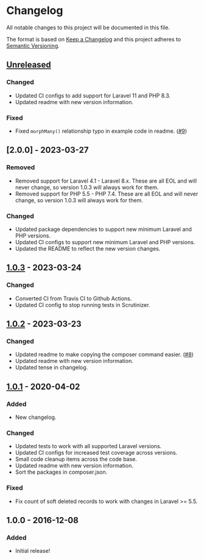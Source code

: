# Changelog
All notable changes to this project will be documented in this file.

The format is based on [Keep a Changelog](https://keepachangelog.com/en/1.0.0/)
and this project adheres to [Semantic Versioning](https://semver.org/spec/v2.0.0.html).

## [Unreleased]
### Changed
- Updated CI configs to add support for Laravel 11 and PHP 8.3.
- Updated readme with new version information.

### Fixed
- Fixed `morphMany()` relationship typo in example code in readme. ([#9](https://github.com/shiftonelabs/laravel-cascade-deletes/pull/9))

## [2.0.0] - 2023-03-27
### Removed
- Removed support for Laravel 4.1 - Laravel 8.x. These are all EOL and will never change, so version 1.0.3 will always work for them.
- Removed support for PHP 5.5 - PHP 7.4. These are all EOL and will never change, so version 1.0.3 will always work for them.

### Changed
- Updated package dependencies to support new minimum Laravel and PHP versions.
- Updated CI configs to support new minimum Laravel and PHP versions.
- Updated the README to reflect the new version changes.

## [1.0.3] - 2023-03-24
### Changed
- Converted CI from Travis CI to Github Actions.
- Updated CI config to stop running tests in Scrutinizer.

## [1.0.2] - 2023-03-23
### Changed
- Updated readme to make copying the composer command easier. ([#8](https://github.com/shiftonelabs/laravel-cascade-deletes/pull/8))
- Updated readme with new version information.
- Updated tense in changelog.

## [1.0.1] - 2020-04-02
### Added
- New changelog.

### Changed
- Updated tests to work with all supported Laravel versions.
- Updated CI configs for increased test coverage across versions.
- Small code cleanup items across the code base.
- Updated readme with new version information.
- Sort the packages in composer.json.

### Fixed
- Fix count of soft deleted records to work with changes in Laravel >= 5.5.

## 1.0.0 - 2016-12-08
### Added
- Initial release!

[Unreleased]: https://github.com/shiftonelabs/laravel-cascade-deletes/compare/2.0.0...HEAD
[1.0.3]: https://github.com/shiftonelabs/laravel-cascade-deletes/compare/1.0.3...2.0.0
[1.0.3]: https://github.com/shiftonelabs/laravel-cascade-deletes/compare/1.0.2...1.0.3
[1.0.2]: https://github.com/shiftonelabs/laravel-cascade-deletes/compare/1.0.1...1.0.2
[1.0.1]: https://github.com/shiftonelabs/laravel-cascade-deletes/compare/1.0.0...1.0.1
